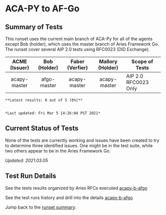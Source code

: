 # ACA-PY to AF-Go

## Summary of Tests


 This runset uses the current main branch of ACA-Py for all of the agents except Bob (holder),
 which uses the master branch of Aries Framework Go. The runset cover several AIP 2.0 tests
 using RFC0023 (DID Exchange).
 


|  ACME (Issuer) | Bob (Holder) | Faber (Verfier) | Mallory (Holder) | Scope of Tests |
| :------------: | :----------: | :-------------: | :--------------: | -------------- |
| acapy-master | afgo-master | acapy-master | acapy-master | AIP 2.0 RFC0023 Only |

```tip
**Latest results: 0 out of 5 (0%)**


*Last updated: Fri Mar 5 14:26:04 PST 2021*
```

## Current Status of Tests

None of the tests are currently working and issues have been created to try to determine three identified issues.
One might be in the test suite, while two others appear to be in the Aries Framework Go.

*Updated: 2021.03.05*

## Test Run Details
See the tests results organized by Aries RFCs executed [acapy-b-afgo](https://allure.vonx.io/api/allure-docker-service/projects/acapy-b-afgo/reports/latest/index.html?redirect=false#behaviors)

See the test runs history and drill into the details [acapy-b-afgo](https://allure.vonx.io/allure-docker-service-ui/projects/acapy-b-afgo/reports/latest)

Jump back to the [runset summary](./README.md).

